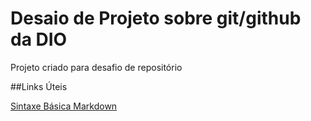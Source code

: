 # Desaio de Projeto sobre git/github da DIO
Projeto criado para desafio de repositório

##Links Úteis

[Sintaxe Básica Markdown](https://www.markdownguide.org/basic-syntax/)
